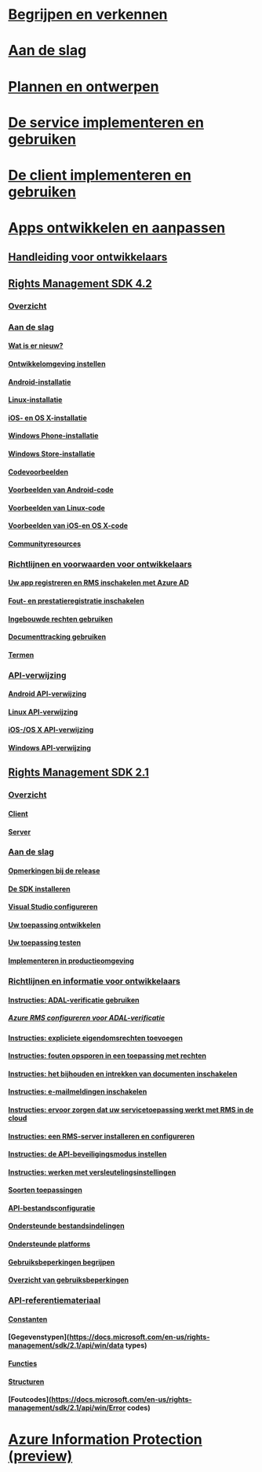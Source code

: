 # [Begrijpen en verkennen](/rights-management/understand-explore/azure-rights-management)
# [Aan de slag](/rights-management/get-started/requirements-azure-rms)
# [Plannen en ontwerpen](/rights-management/plan-design/deployment-roadmap)
# [De service implementeren en gebruiken](/rights-management/deploy-use/activate-service)
# [De client implementeren en gebruiken](/rights-management/rms-client/use-client)
# [Apps ontwikkelen en aanpassen](developers-guide.md)
## [Handleiding voor ontwikkelaars](developers-guide.md)
## [Rights Management SDK 4.2](active-directory-rights-management-services-multi-platform-thin-client-sdk-portal.md)
### [Overzicht](overview.md)
### [Aan de slag](get-started.md)
#### [Wat is er nieuw?](release-notes.md)
#### [Ontwikkelomgeving instellen](setup-Developer-environment.md)
#### [Android-installatie](android-sdk.md)
#### [Linux-installatie](linux-setup.md)
#### [iOS- en OS X-installatie](ios-sdk.md)
#### [Windows Phone-installatie](windows-phone-apps.md)
#### [Windows Store-installatie](winrt-sdk.md)
#### [Codevoorbeelden](code-examples.md)
#### [Voorbeelden van Android-code](android-code.md)
#### [Voorbeelden van Linux-code](linux-c-code-examples.md)
#### [Voorbeelden van iOS-en OS X-code](ios-os-x-code-examples.md)
#### [Communityresources](community-resources.md)
### [Richtlijnen en voorwaarden voor ontwikkelaars](core-concepts.md)
#### [Uw app registreren en RMS inschakelen met Azure AD](authentication-integration.md)
#### [Fout- en prestatieregistratie inschakelen](enabling-logging.md)
#### [Ingebouwde rechten gebruiken](built-in-rights-usage-restriction-reference.md)
#### [Documenttracking gebruiken](how-to-use-document-tracking.md)
#### [Termen](terms.md)
### [API-verwijzing](api-reference-4-2.md)
#### [Android API-verwijzing](android-namespaces.md)
#### [Linux API-verwijzing](linux-c-api-reference.md)
#### [iOS-/OS X API-verwijzing](/rights-management/sdk/4.2/api/iOS/iOS)
#### [Windows API-verwijzing](/rights-management/sdk/4.2/api/winrt/Microsoft.RightsManagement)
## [Rights Management SDK 2.1](microsoft-information-protection-and-control-client-portal.md)
### [Overzicht](ad-rms-overview.md)
#### [Client](ad-rms-client.md)
#### [Server](ad-rms-server.md)
### [Aan de slag](getting-started-with-ad-rms-2-0.md)
#### [Opmerkingen bij de release](release-notes-rtm.md)
#### [De SDK installeren](install-the-rms-sdk.md)
#### [Visual Studio configureren](how-to-configure-a-visual-studio-project-to-use-the-ad-rms-sdk-2-0.md)
#### [Uw toepassing ontwikkelen](developing-your-application.md)
#### [Uw toepassing testen](how-to-set-up-your-test-environment.md)
#### [Implementeren in productieomgeving](deploying-your-application.md)
### [Richtlijnen en informatie voor ontwikkelaars](Developer-notes.md)
#### [Instructies: ADAL-verificatie gebruiken](how-to-use-adal-authentication.md)
##### [Azure RMS configureren voor ADAL-verificatie](adal-auth.md)
#### [Instructies: expliciete eigendomsrechten toevoegen](add-explicit-owner-rights.md)
#### [Instructies: fouten opsporen in een toepassing met rechten](debugging-applications-that-use-ad-rms.md)
#### [Instructies: het bijhouden en intrekken van documenten inschakelen](tracking-content.md)
#### [Instructies: e-mailmeldingen inschakelen](how-to-enable-email-notification.md)
#### [Instructies: ervoor zorgen dat uw servicetoepassing werkt met RMS in de cloud](how-to-use-file-api-with-aadrm-cloud.md)
#### [Instructies: een RMS-server installeren en configureren](how-to-install-and-configure-an-rms-server.md)
#### [Instructies: de API-beveiligingsmodus instellen](setting-the-api-security-mode-api-mode.md)
#### [Instructies: werken met versleutelingsinstellingen](working-with-encryption.md)
#### [Soorten toepassingen](application-types.md)
#### [API-bestandsconfiguratie](file-api-configuration.md)
#### [Ondersteunde bestandsindelingen](supported-file-formats.md)
#### [Ondersteunde platforms](supported-platforms.md)
#### [Gebruiksbeperkingen begrijpen](understanding-usage-restrictions.md)
#### [Overzicht van gebruiksbeperkingen](usage-restriction-reference.md)
### [API-referentiemateriaal](api-reference-2-1.md)
#### [Constanten](https://docs.microsoft.com/en-us/rights-management/sdk/2.1/api/win/constants)
#### [Gegevenstypen](https://docs.microsoft.com/en-us/rights-management/sdk/2.1/api/win/data types)
#### [Functies](https://docs.microsoft.com/en-us/rights-management/sdk/2.1/api/win/functions)
#### [Structuren](https://docs.microsoft.com/en-us/rights-management/sdk/2.1/api/win/structures)
#### [Foutcodes](https://docs.microsoft.com/en-us/rights-management/sdk/2.1/api/win/Error codes)
# [Azure Information Protection (preview)](/rights-management/information-protection/what-is-information-protection)


<!--HONumber=Jul16_HO3-->


